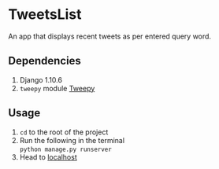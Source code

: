 TweetsList
==========

An app that displays recent tweets as per entered query word.

## Dependencies
1. Django 1.10.6
2. `tweepy` module [Tweepy](http://tweepy.readthedocs.io/en/v3.5.0/ "Tweepy")

## Usage
1. `cd` to the root of the project
2. Run the following in the terminal  
   ```python manage.py runserver```
3. Head to [localhost](http://localhost:8000 "localhost")
